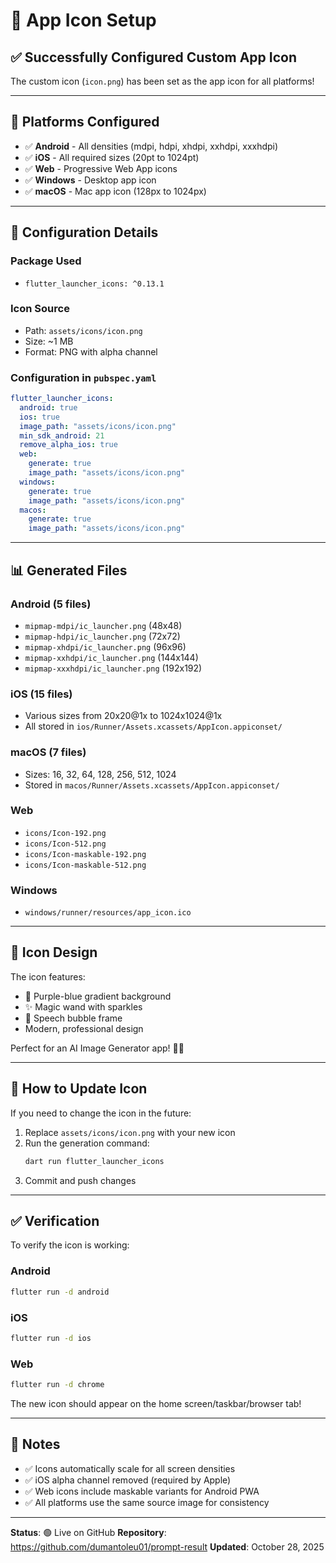 # 🎨 App Icon Setup

## ✅ Successfully Configured Custom App Icon

The custom icon (`icon.png`) has been set as the app icon for all platforms!

---

## 📱 Platforms Configured

- ✅ **Android** - All densities (mdpi, hdpi, xhdpi, xxhdpi, xxxhdpi)
- ✅ **iOS** - All required sizes (20pt to 1024pt)
- ✅ **Web** - Progressive Web App icons
- ✅ **Windows** - Desktop app icon
- ✅ **macOS** - Mac app icon (128px to 1024px)

---

## 🔧 Configuration Details

### Package Used
- `flutter_launcher_icons: ^0.13.1`

### Icon Source
- Path: `assets/icons/icon.png`
- Size: ~1 MB
- Format: PNG with alpha channel

### Configuration in `pubspec.yaml`

```yaml
flutter_launcher_icons:
  android: true
  ios: true
  image_path: "assets/icons/icon.png"
  min_sdk_android: 21
  remove_alpha_ios: true
  web:
    generate: true
    image_path: "assets/icons/icon.png"
  windows:
    generate: true
    image_path: "assets/icons/icon.png"
  macos:
    generate: true
    image_path: "assets/icons/icon.png"
```

---

## 📊 Generated Files

### Android (5 files)
- `mipmap-mdpi/ic_launcher.png` (48x48)
- `mipmap-hdpi/ic_launcher.png` (72x72)
- `mipmap-xhdpi/ic_launcher.png` (96x96)
- `mipmap-xxhdpi/ic_launcher.png` (144x144)
- `mipmap-xxxhdpi/ic_launcher.png` (192x192)

### iOS (15 files)
- Various sizes from 20x20@1x to 1024x1024@1x
- All stored in `ios/Runner/Assets.xcassets/AppIcon.appiconset/`

### macOS (7 files)
- Sizes: 16, 32, 64, 128, 256, 512, 1024
- Stored in `macos/Runner/Assets.xcassets/AppIcon.appiconset/`

### Web
- `icons/Icon-192.png`
- `icons/Icon-512.png`
- `icons/Icon-maskable-192.png`
- `icons/Icon-maskable-512.png`

### Windows
- `windows/runner/resources/app_icon.ico`

---

## 🎨 Icon Design

The icon features:
- 🎨 Purple-blue gradient background
- ✨ Magic wand with sparkles
- 💬 Speech bubble frame
- Modern, professional design

Perfect for an AI Image Generator app! 🤖✨

---

## 🔄 How to Update Icon

If you need to change the icon in the future:

1. Replace `assets/icons/icon.png` with your new icon
2. Run the generation command:
   ```bash
   dart run flutter_launcher_icons
   ```
3. Commit and push changes

---

## ✅ Verification

To verify the icon is working:

### Android
```bash
flutter run -d android
```

### iOS
```bash
flutter run -d ios
```

### Web
```bash
flutter run -d chrome
```

The new icon should appear on the home screen/taskbar/browser tab!

---

## 📝 Notes

- ✅ Icons automatically scale for all screen densities
- ✅ iOS alpha channel removed (required by Apple)
- ✅ Web icons include maskable variants for Android PWA
- ✅ All platforms use the same source image for consistency

---

**Status**: 🟢 Live on GitHub
**Repository**: https://github.com/dumantoleu01/prompt-result
**Updated**: October 28, 2025

